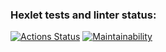 ### Hexlet tests and linter status:
[![Actions Status](https://github.com/zyto/php-project-lvl1/workflows/hexlet-check/badge.svg)](https://github.com/zyto/php-project-lvl1/actions)
[![Maintainability](https://api.codeclimate.com/v1/badges/a99a88d28ad37a79dbf6/maintainability)](https://codeclimate.com/github/codeclimate/codeclimate/maintainability)